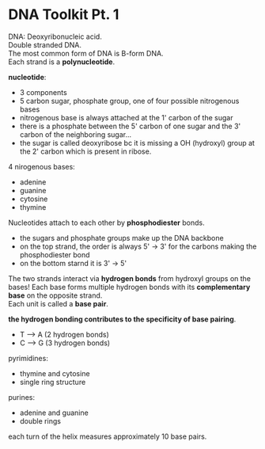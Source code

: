 # DNA Toolkit Pt. 1

DNA: Deoxyribonucleic acid.  
Double stranded DNA.  
The most common form of DNA is B-form DNA.  
Each strand is a **polynucleotide**.  

**nucleotide**:
- 3 components
- 5 carbon sugar, phosphate group, one of four possible nitrogenous bases
- nitrogenous base is always attached at the 1' carbon of the sugar
- there is a phosphate between the 5' carbon of one sugar and the 3' carbon of the neighboring sugar...
- the sugar is called deoxyribose bc it is missing a OH (hydroxyl) group at the 2' carbon which is present in ribose.


4 nirogenous bases:
- adenine
- guanine
- cytosine
- thymine 


Nucleotides attach to each other by **phosphodiester** bonds.   
- the sugars and phosphate groups make up the DNA backbone
- on the top strand, the order is always 5' -> 3' for the carbons making the phosphodiester bond
- on the bottom starnd it is 3' -> 5'

The two strands interact via **hydrogen bonds** from hydroxyl groups on the bases! 
Each base forms multiple hydrogen bonds with its **complementary base** on the opposite strand.  
Each unit is called a **base pair**.  

**the hydrogen bonding contributes to the specificity of base pairing**.
- T --> A (2 hydrogen bonds)
- C --> G (3 hydrogen bonds)

pyrimidines:
- thymine and cytosine 
- single ring structure

purines:
- adenine and guanine
- double rings 

each turn of the helix measures approximately 10 base pairs.  

